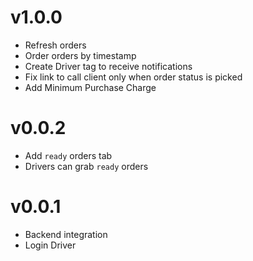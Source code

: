 # v1.0.0
- Refresh orders
- Order orders by timestamp
- Create Driver tag to receive notifications
- Fix link to call client only when order status is picked
- Add Minimum Purchase Charge

# v0.0.2
- Add `ready` orders tab
- Drivers can grab `ready` orders

# v0.0.1
- Backend integration
- Login Driver